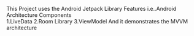 This Project uses the Android Jetpack Library Features i.e..Android Architecture Components                                             
1.LiveData
2.Room Library
3.ViewModel
And it demonstrates the MVVM architecture



